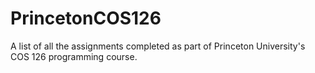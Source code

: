 # PrincetonCOS126
A list of all the assignments completed as part of Princeton University's COS 126 programming course.
